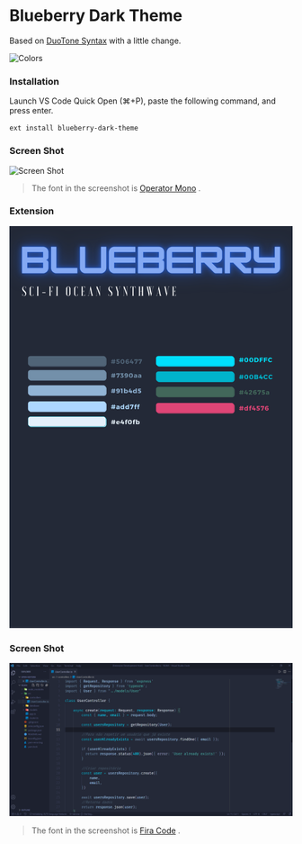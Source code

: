 # Blueberry Dark Theme
Based on [DuoTone Syntax](https://github.com/simurai/duotone-syntax) with a little change.

![Colors](https://raw.githubusercontent.com/peymanslh/vscode-blueberry-dark-theme/master/colors.jpg)

### Installation
Launch VS Code Quick Open (⌘+P), paste the following command, and press enter.
```
ext install blueberry-dark-theme
```
### Screen Shot
![Screen Shot](https://raw.githubusercontent.com/peymanslh/vscode-blueberry-dark-theme/master/screenshot.png)

> The font in the screenshot is [Operator Mono](https://www.typography.com/blog/introducing-operator) .

### Extension 

![Colors](ocean.png)

### Screen Shot
![Screen Shot](codex0.png)

> The font in the screenshot is [Fira Code](https://github.com/tonsky/FiraCode) .

